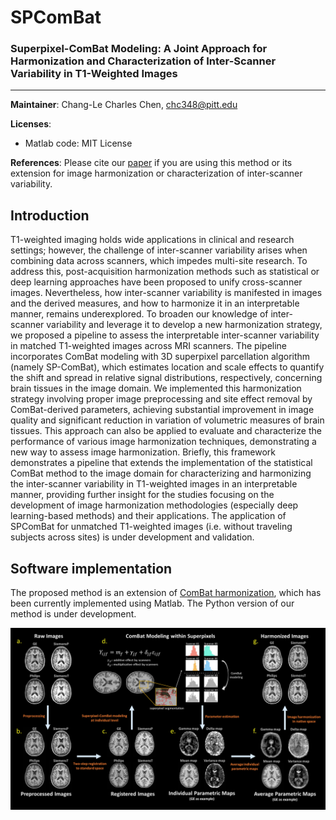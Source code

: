 # SPComBat
### Superpixel-ComBat Modeling: A Joint Approach for Harmonization and Characterization of Inter-Scanner Variability in T1-Weighted Images

--------
**Maintainer**: Chang-Le Charles Chen, chc348@pitt.edu

**Licenses**: 
- Matlab code: MIT License

**References**: Please cite our [paper](https://direct.mit.edu/imag/article/doi/10.1162/imag_a_00306/124455) if you are using this method or its extension for image harmonization or characterization of inter-scanner variability.

<div id='id-section1'/>
  
## Introduction
T1-weighted imaging holds wide applications in clinical and research settings; however, the challenge of inter-scanner variability arises when combining data across scanners, which impedes multi-site research. To address this, post-acquisition harmonization methods such as statistical or deep learning approaches have been proposed to unify cross-scanner images. Nevertheless, how inter-scanner variability is manifested in images and the derived measures, and how to harmonize it in an interpretable manner, remains underexplored. To broaden our knowledge of inter-scanner variability and leverage it to develop a new harmonization strategy, we proposed a pipeline to assess the interpretable inter-scanner variability in matched T1-weighted images across MRI scanners. The pipeline incorporates ComBat modeling with 3D superpixel parcellation algorithm (namely SP-ComBat), which estimates location and scale effects to quantify the shift and spread in relative signal distributions, respectively, concerning brain tissues in the image domain. We implemented this harmonization strategy involving proper image preprocessing and site effect removal by ComBat-derived parameters, achieving substantial improvement in image quality and significant reduction in variation of volumetric measures of brain tissues. This approach can also be applied to evaluate and characterize the performance of various image harmonization techniques, demonstrating a new way to assess image harmonization. Briefly, this framework demonstrates a pipeline that extends the implementation of the statistical ComBat method to the image domain for characterizing and harmonizing the inter-scanner variability in T1-weighted images in an interpretable manner, providing further insight for the studies focusing on the development of image harmonization methodologies (especially deep learning-based methods) and their applications.
The application of SPComBat for unmatched T1-weighted images (i.e. without traveling subjects across sites) is under development and validation.

<div id='id-section2'/>
  
## Software implementation
The proposed method is an extension of [ComBat harmonization](https://github.com/Jfortin1/ComBatHarmonization/tree/master), which has been currently implemented using Matlab. The Python version of our method is under development.

![The proposed framework](https://github.com/ChangleChen/SPComBat/blob/main/fig1.jpg)




